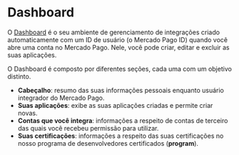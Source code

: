# Dashboard

O [Dashboard](https://mercadopago[FAKER][URL][DOMAIN]/developers/dashboard) é o seu ambiente de gerenciamento de integrações criado automaticamente com um ID de usuário (o Mercado Pago ID) quando você abre uma conta no Mercado Pago. Nele, você pode criar, editar e excluir as suas aplicações.

O Dashboard é composto por diferentes seções, cada uma com um objetivo distinto.

* **Cabeçalho**: resumo das suas informações pessoais enquanto usuário integrador do Mercado Pago.
* **Suas aplicações**: exibe as suas aplicações criadas e permite criar novas.
* **Contas que você integra**: informações a respeito de contas de terceiro das quais você recebeu permissão para utilizar.
* **Suas certificações**: informações a respeito das suas certificações no nosso programa de desenvolvedores certificados (**<dev>program**).





